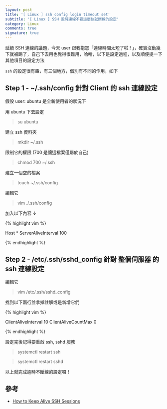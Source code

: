 ```yaml
---
layout: post
title: '[ Linux ] ssh config login timeout set'
subtitle: '[ Linux ] SSH 逾時連線不要這麼快就斷線的設定'
category: Linux
comments: true
signature: true
---
```


<div class="message">
    延續 SSH 連線的議題，今天 user 跟我抱怨「連線時間太短了啦 ! 」，確實沒動幾下就被踢了，自己下去用也覺得很難用，哈哈，以下是設定過程，以及順便提一下其他項目的設定方法
</div>

`ssh` 的設定很有趣，有三個地方，個別有不同的作用，如下

## Step 1 - ~/.ssh/config 針對 Client 的 ssh 連線設定

假設 user: ubuntu 是全新使用者的狀況下

用 ubuntu 下去設定
 > su ubuntu

建立 ssh 資料夾
 > mkdir ~/.ssh

限制它的權限 (700 是讓這檔案僅屬於自己)
 > chmod 700 ~/.ssh

建立一個空的檔案
 > touch ~/.ssh/config

編輯它
 > vim ./.ssh/config

加入以下內容 ↓

{% highlight vim %}

Host *
 ServerAliveInterval 100

{% endhighlight %}


## Step 2 - /etc/.ssh/sshd_config 針對 整個伺服器 的 ssh 連線設定

編輯它
 > vim /etc/.ssh/sshd_config

找到以下兩行並拿掉註解或是新增它們

{% highlight vim %}

ClientAliveInterval 10
ClientAliveCountMax 0

{% endhighlight %}

設定完後記得要重啟 ssh, sshd 服務
 > systemctl restart ssh
 
 > systemctl restart sshd

以上就完成逾時不斷線的設定囉！

## 參考
 - [How to Keep Alive SSH Sessions](https://patrickmn.com/aside/how-to-keep-alive-ssh-sessions/)

